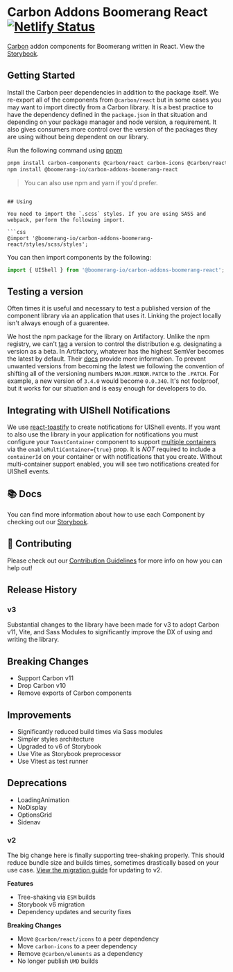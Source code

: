 # Carbon Addons Boomerang React [![Netlify Status](https://api.netlify.com/api/v1/badges/ebf40744-c9a5-4c91-a43d-e885b7e2da88/deploy-status)](https://app.netlify.com/sites/carbon-addons-boomerang-react/deploys)

[Carbon](https://www.carbondesignsystem.com/) addon components for Boomerang written in React. View the [Storybook](https://carbon-addons-boomerang-react.netlify.app/).

## Getting Started

Install the Carbon peer dependencies in addition to the package itself. We re-export all of the components from `@carbon/react` but in some cases you may want to import directly from a Carbon library. It is a best practice to have the dependency defined in the `package.json` in that situation and depending on your package manager and node version, a requirement. It also gives consumers more control over the version of the packages they are using without being dependent on our library.

Run the following command using [pnpm](https://pnpm.io)
```bash
pnpm install carbon-components @carbon/react carbon-icons @carbon/react/icons
npm install @boomerang-io/carbon-addons-boomerang-react
```

> You can also use npm and yarn if you'd prefer.
```

## Using

You need to import the `.scss` styles. If you are using SASS and webpack, perform the following import.

```css
@import '@boomerang-io/carbon-addons-boomerang-react/styles/scss/styles';
```

You can then import components by the following:

```js
import { UIShell } from '@boomerang-io/carbon-addons-boomerang-react';
```

## Testing a version

Often times it is useful and necessary to test a published version of the component library via an application that uses it. Linking the project locally isn't always enough of a guarentee.

We host the npm package for the library on Artifactory. Unlike the npm registry, we can't [tag](https://docs.npmjs.com/cli/dist-tag.html) a version to control the distribution e.g. designating a version as a beta. In Artifactory, whatever has the highest SemVer becomes the latest by default. Their [docs](https://docs.npmjs.com/cli/dist-tag.html) provide more information. To prevent unwanted versions from becoming the latest we following the convention of shifting all of the versioning numbers `MAJOR.MINOR.PATCH` to the `.PATCH`. For example, a new version of `3.4.0` would become `0.0.340`. It's not foolproof, but it works for our situation and is easy enough for developers to do.

## Integrating with UIShell Notifications

We use [react-toastify](https://github.com/fkhadra/react-toastify) to create notifications for UIShell events. If you want to also use the library in your application for notifications you must configure your `ToastContainer` component to support [multiple containers](https://github.com/fkhadra/react-toastify#multi-container-support) via the `enableMultiContainer={true}` prop. It is _NOT_ required to include a `containerId` on your container or with notifications that you create. Without multi-container support enabled, you will see two notifications created for UIShell events.

## 📚 Docs

You can find more information about how to use each Component by checking out our [Storybook](https://carbon-addons-boomerang-react.netlify.app/).

## 🤲 Contributing

Please check out our [Contribution Guidelines](./.github/CONTRIBUTING.md) for more info on how you can help out!

## Release History

### v3

Substantial changes to the library have been made for v3 to adopt Carbon v11, Vite, and Sass Modules to significantly improve the DX of using and writing the library.

## Breaking Changes

- Support Carbon v11
- Drop Carbon v10
- Remove exports of Carbon components

## Improvements

 - Significantly reduced build times via Sass modules
 - Simpler styles architecture
 - Upgraded to v6 of Storybook
 - Use Vite as Storybook preprocessor
 - Use Vitest as test runner

 ## Deprecations

 - LoadingAnimation
 - NoDisplay
 - OptionsGrid
 - Sidenav

### v2

The big change here is finally supporting tree-shaking properly. This should reduce bundle size and builds times, sometimes drastically based on your use case. [View the migration guide](./documentation/guides/v2-migration.md) for updating to v2.

**Features**

- Tree-shaking via `ESM` builds
- Storybook v6 migration
- Dependency updates and security fixes

**Breaking Changes**

- Move `@carbon/react/icons` to a peer dependency
- Move `carbon-icons` to a peer dependency
- Remove `@carbon/elements` as a dependency
- No longer publish `UMD` builds
